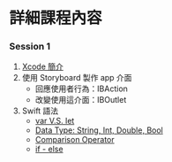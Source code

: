 # 詳細課程內容
### Session 1
1. [Xcode 簡介](https://github.com/Wuchiwei/ntu-ios/tree/master/Xcode)
2. 使用 Storyboard 製作 app 介面
    * 回應使用者行為：IBAction
    * 改變使用這介面：IBOutlet
3. Swift 語法
    * [var V.S. let](https://github.com/Wuchiwei/ntu-ios/tree/master/Variable)
    * [Data Type: String, Int, Double, Bool](https://github.com/Wuchiwei/ntu-ios/tree/master/DataType)
    * [Comparison Operator](https://github.com/Wuchiwei/ntu-ios/tree/master/Operator/Comparison%20Operators)
    * [if - else](https://github.com/Wuchiwei/ntu-ios/tree/master/ControlFlow/if-statement)
